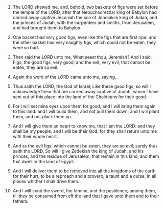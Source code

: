 1. The LORD shewed me, and, behold, two baskets of figs were set
before the temple of the LORD, after that Nebuchadrezzar king of
Babylon had carried away captive Jeconiah the son of Jehoiakim king of
Judah, and the princes of Judah, with the carpenters and smiths, from
Jerusalem, and had brought them to Babylon.

2. One basket had very good figs, even like the figs that are first
ripe: and the other basket had very naughty figs, which could not be
eaten, they were so bad.

3. Then said the LORD unto me, What seest thou, Jeremiah? And I
said, Figs; the good figs, very good; and the evil, very evil, that
cannot be eaten, they are so evil.

4. Again the word of the LORD came unto me, saying,

5. Thus saith
the LORD, the God of Israel; Like these good figs, so will I
acknowledge them that are carried away captive of Judah, whom I have
sent out of this place into the land of the Chaldeans for their good.

6. For I will set mine eyes upon them for good, and I will bring
them again to this land: and I will build them, and not pull them
down; and I will plant them, and not pluck them up.

7. And I will give them an heart to know me, that I am the LORD: and
they shall be my people, and I will be their God: for they shall
return unto me with their whole heart.

8. And as the evil figs, which cannot be eaten, they are so evil;
surely thus saith the LORD, So will I give Zedekiah the king of Judah,
and his princes, and the residue of Jerusalem, that remain in this
land, and them that dwell in the land of Egypt:

9. And I will
deliver them to be removed into all the kingdoms of the earth for
their hurt, to be a reproach and a proverb, a taunt and a curse, in
all places whither I shall drive them.

10. And I will send the sword, the famine, and the pestilence, among
them, till they be consumed from off the land that I gave unto them
and to their fathers.